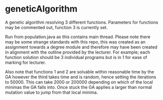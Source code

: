 # geneticAlgorithm
A genetic algorithm resolving 3 different functions. Parameters for functions may be commented out, function 3 is currently set.

Run from population.java as this contains main thread.
Please note there may be some strange standards with this repo, this was created as an assignment towards a degree module and therefore may have been created in alignment with the outline provided by the lecturer.
For example; each function solution should be 3 individual programs but is in 1 for ease of marking for lecturer.

Also note that functions 1 and 2 are solvable within reasonable time by the GA however the third takes time and is random, hence setting the iterations to 50000. This can take 2000 or 200000 depending on which of the local minimas the GA falls into.
Once stuck the GA applies a larger than normal mutation value to jump from that local minima.
